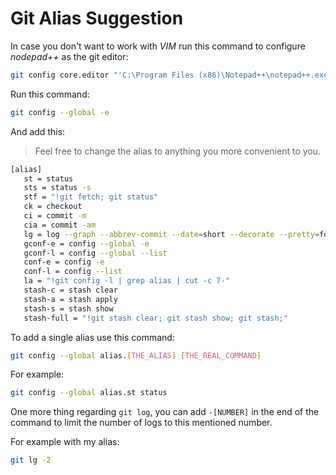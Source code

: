 # Git Alias Suggestion

In case you don't want to work with _VIM_ run this command to configure _nodepad++_ as the git editor:

```bash
git config core.editor "'C:\Program Files (x86)\Notepad++\notepad++.exe' -multiInst -notabbar -nosession -noPlugin"
```

Run this command:

```bash
git config --global -e
```

And add this:

> Feel free to change the alias to anything you more convenient to you.

```bash
[alias]
   st = status
   sts = status -s
   stf = "!git fetch; git status"
   ck = checkout
   ci = commit -m
   cia = commit -am
   lg = log --graph --abbrev-commit --date=short --decorate --pretty=format:'%C(magenta)%h%C(reset) - %C(bold cyan)%ad%C(reset) %C(yellow)%d%C(reset) %s %C(green)%cr %C(bold blue)<%an>%C(reset)'
   gconf-e = config --global -e
   gconf-l = config --global --list
   conf-e = config -e
   conf-l = config --list
   la = "!git config -l | grep alias | cut -c 7-"
   stash-c = stash clear
   stash-a = stash apply
   stash-s = stash show
   stash-full = "!git stash clear; git stash show; git stash;"
```

To add a single alias use this command:

```bash
git config --global alias.[THE_ALIAS] [THE_REAL_COMMAND]
```

For example:

```bash
git config --global alias.st status
```

One more thing regarding `git log`, you can add `-[NUMBER]` in the end of the command to limit the number of logs to this mentioned number.

For example with my alias:
```bash
git lg -2
```